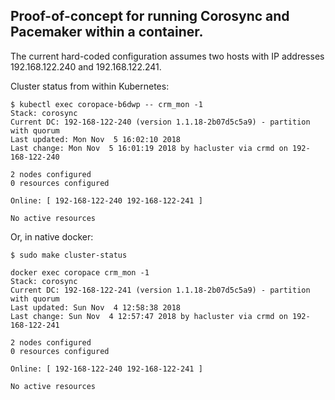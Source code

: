 ## Proof-of-concept for running Corosync and Pacemaker within a container.

The current hard-coded configuration assumes two hosts with IP addresses
192.168.122.240 and 192.168.122.241.

Cluster status from within Kubernetes:

```
$ kubectl exec coropace-b6dwp -- crm_mon -1
Stack: corosync
Current DC: 192-168-122-240 (version 1.1.18-2b07d5c5a9) - partition with quorum
Last updated: Mon Nov  5 16:02:10 2018
Last change: Mon Nov  5 16:01:19 2018 by hacluster via crmd on 192-168-122-240

2 nodes configured
0 resources configured

Online: [ 192-168-122-240 192-168-122-241 ]

No active resources
```

Or, in native docker:

```
$ sudo make cluster-status

docker exec coropace crm_mon -1
Stack: corosync
Current DC: 192-168-122-241 (version 1.1.18-2b07d5c5a9) - partition with quorum
Last updated: Sun Nov  4 12:58:38 2018
Last change: Sun Nov  4 12:57:47 2018 by hacluster via crmd on 192-168-122-241

2 nodes configured
0 resources configured

Online: [ 192-168-122-240 192-168-122-241 ]

No active resources
```

